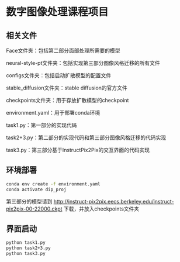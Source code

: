 # 数字图像处理课程项目

## 相关文件

Face文件夹：包括第二部分面部处理所需要的模型

neural-style-pt文件夹：包括实现第三部分图像风格迁移的所有文件

configs文件夹：包括启动扩散模型的配置文件

stable_diffusion文件夹：stable diffusion的官方文件

checkpoints文件夹：用于存放扩散模型的checkpoint

environment.yaml：用于部署conda环境

task1.py：第一部分的实现代码

task2+3.py：第二部分的实现代码和第三部分图像风格迁移的代码实现

task3.py：第三部分基于InstructPix2Pix的交互界面的代码实现

## 环境部署

```sh
conda env create -f environment.yaml
conda activate dip_proj
```

第三部分的模型请到 http://instruct-pix2pix.eecs.berkeley.edu/instruct-pix2pix-00-22000.ckpt 下载，并放入checkpoints文件夹

## 界面启动

```sh
python task1.py
python task2+3.py
python task3.py
```

